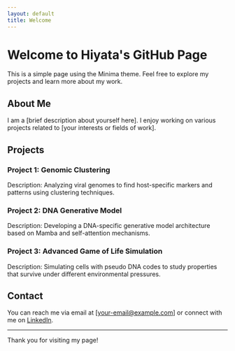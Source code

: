 ```yaml
---
layout: default
title: Welcome
---
```


# Welcome to Hiyata's GitHub Page

This is a simple page using the Minima theme. Feel free to explore my projects and learn more about my work.

## About Me

I am a [brief description about yourself here]. I enjoy working on various projects related to [your interests or fields of work].

## Projects

### Project 1: Genomic Clustering
Description: Analyzing viral genomes to find host-specific markers and patterns using clustering techniques.

### Project 2: DNA Generative Model
Description: Developing a DNA-specific generative model architecture based on Mamba and self-attention mechanisms.

### Project 3: Advanced Game of Life Simulation
Description: Simulating cells with pseudo DNA codes to study properties that survive under different environmental pressures.

## Contact

You can reach me via email at [your-email@example.com] or connect with me on [LinkedIn](https://www.linkedin.com).

---

Thank you for visiting my page!